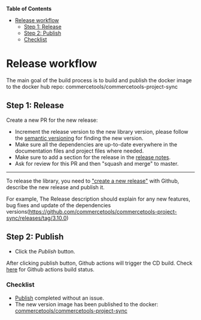<!-- START doctoc generated TOC please keep comment here to allow auto update -->
<!-- DON'T EDIT THIS SECTION, INSTEAD RE-RUN doctoc TO UPDATE -->
**Table of Contents** 

- [Release workflow](#release-workflow)
  - [Step 1: Release](#step-1-release)
  - [Step 2: Publish](#step-2-publish)
  - [Checklist](#checklist)

<!-- END doctoc generated TOC please keep comment here to allow auto update -->

# Release workflow

The main goal of the build process is to build and publish the docker image to the docker hub repo: commercetools/commercetools-project-sync
     
## Step 1: Release

Create a new PR for the new release: 
- Increment the release version to the new library version, please follow the [semantic versioning](https://semver.org/) for finding the new version.
- Make sure all the dependencies are up-to-date everywhere in the documentation files and project files where needed.
- Make sure to add a section for the release in the [release notes](/docs/RELEASE_NOTES.md). 
- Ask for review for this PR and then "squash and merge" to master.


------
    
To release the library, you need to ["create a new release"](https://github.com/commercetools/commercetools-project-sync/releases/new) with Github, 
describe the new release and publish it. 

For example, The Release description should explain for any new features, bug fixes and update of the dependencies versions(https://github.com/commercetools/commercetools-project-sync/releases/tag/3.10.0)

## Step 2: Publish

- Click the _Publish_ button.

After clicking publish button, Github actions will trigger the CD build. Check [here](https://github.com/commercetools/commercetools-project-sync/actions) for Github actions build status.

### Checklist 

- [Publish](#step-2-publish) completed without an issue.
- The new version image has been published to the docker: [commercetools/commercetools-project-sync](https://hub.docker.com/r/commercetools/commercetools-project-sync/tags)
